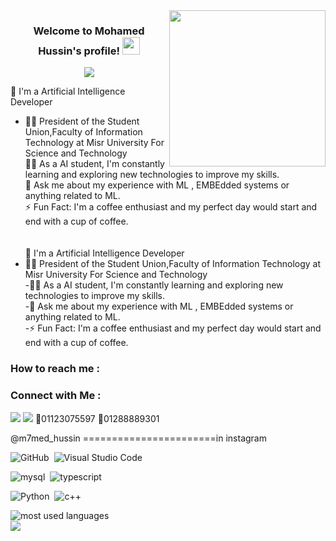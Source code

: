 
<img width="250" align="right" src="https://c.tenor.com/_DOBjnGspYAAAAAM/code-coding.gif">
<h3 align="center">
  Welcome to Mohamed Hussin's profile!
  <img src="https://media.giphy.com/media/hvRJCLFzcasrR4ia7z/giphy.gif" width="28">
</h3>
<!-- Typing SVG by DenverCoder1 - https://github.com/DenverCoder1/readme-typing-svg -->
<p align="center">
  <a href="https://github.com/DenverCoder1/readme-typing-svg"><img src="https://readme-typing-svg.herokuapp.com/?lines=Learn%20Machine%20learning%20;Always%20learning%20new%20things&font=Fira%20Code&center=true&width=440&height=45&color=f75c7e&vCenter=true&size=22"></a>
</p> 

🏢 I'm a Artificial Intelligence Developer<br>
- 👨‍💻 President of the Student Union,Faculty of Information Technology at Misr University For Science and Technology<br>
👨‍💻 As a AI student, I'm constantly learning and exploring new technologies to improve my skills.<br>
💬 Ask me about my experience with ML , EMBEdded systems or anything related to ML.<br>
⚡ Fun Fact: I'm a coffee enthusiast and my perfect day would start and end with a cup of coffee.<br><br><br>
🏢 I'm a Artificial Intelligence Developer<br>
- 👨‍💻 President of the Student Union,Faculty of Information Technology at Misr University For Science and Technology<br>
-👨‍💻 As a AI student, I'm constantly learning and exploring new technologies to improve my skills.<br>
-💬 Ask me about my experience with ML , EMBEdded systems or anything related to ML.<br>
-⚡ Fun Fact: I'm a coffee enthusiast and my perfect day would start and end with a cup of coffee.<br>

### How to reach me :
### Connect with Me :

<a href="https://www.linkedin.com/in/mohamed-hussin-623021231" target="_blank"><img src="https://img.shields.io/badge/-Mohamed%20Hussin-0077B5?style=for-the-badge&logo=Linkedin&logoColor=white"/></a>
<a href="https://t.me/Mo7med7ussin" target="_blank"><img src="https://img.shields.io/badge/-Mohamed%20Hussin-0077B5?style=for-the-badge&logo=Telegram&logoColor=white"/></a>
📱01123075597
📱01288889301


@m7med_hussin
=======================in instagram 



![GitHub](https://img.shields.io/badge/-GitHub-05122A?style=flat&logo=github)&nbsp;
![Visual Studio Code](https://img.shields.io/badge/-Visual%20Studio%20Code-05122A?style=flat&logo=visual-studio-code&logoColor=007ACC)&nbsp;





![mysql](https://img.shields.io/badge/-Mysql-05122A?style=flat&logo=mysql)&nbsp;
![typescript](https://img.shields.io/badge/-TypeScript-05122A?style=flat&logo=typescript)&nbsp;

![Python](https://img.shields.io/badge/-Python%20-05122A?style=flat&logo=python)&nbsp;
![c++](https://img.shields.io/badge/-c++%20-05122A?style=flat&logo=c++)&nbsp;



<img align="left" src="https://github-readme-stats.vercel.app/api/top-langs?username=yousefdergham&show_icons=true&locale=en&layout=compact&theme=radical" alt="most used languages" />
<br>
<a href="https://komarev.com/ghpvc/?username=yousefdergham&style=for-the-badge">
    <img src="https://komarev.com/ghpvc/?username=yousefdergham&style=for-the-badge">
</a>
